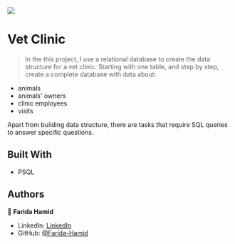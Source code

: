 ![](https://img.shields.io/badge/Microverse-blueviolet)
# Vet Clinic

> In the this project, I  use a relational database to create the data structure for a vet clinic. Starting with one table, and step by step, create a complete database with data about:
- animals
- animals' owners
- clinic employees
- visits

Apart from building data structure, there are tasks that require SQL queries to answer specific questions.

## Built With
- PSQL

## Authors

👤 **Farida Hamid**

- LinkedIn: [LinkedIn](https://linkedin.com/in/farida-hamid)
- GitHub: [@Farida-Hamid](https://github.com/Farida-Hamid)
